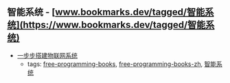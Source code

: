 智能系统 - [www.bookmarks.dev/tagged/智能系统](https://www.bookmarks.dev/tagged/智能系统)
---
* [一步步搭建物联网系统](https://github.com/phodal/designiot)
    * tags: [free-programming-books](../tags/free-programming-books.md), [free-programming-books-zh](../tags/free-programming-books-zh.md), [智能系统](../tags/智能系统.md)

